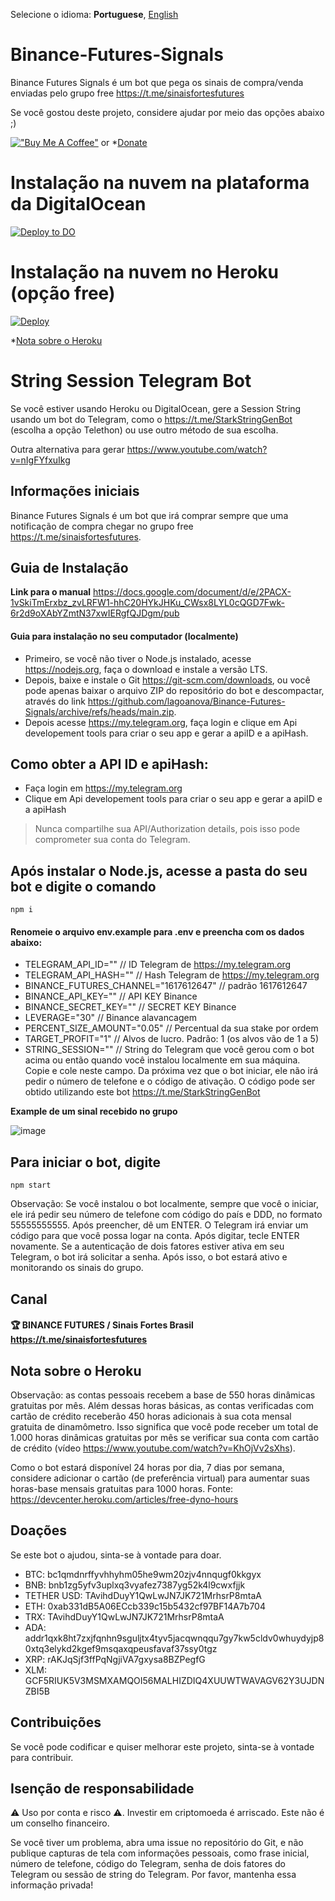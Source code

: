 Selecione o idioma: **Portuguese**, [English](https://github.com/lagoanova/Binance-Futures-Signals/blob/main/README.md)


# Binance-Futures-Signals
Binance Futures Signals é um bot que pega os sinais de compra/venda enviadas pelo grupo free https://t.me/sinaisfortesfutures


Se você gostou deste projeto, considere ajudar por meio das opções abaixo ;)

[!["Buy Me A Coffee"](https://www.buymeacoffee.com/assets/img/custom_images/orange_img.png)](https://www.buymeacoffee.com/ghostnetrn) or *[Donate](#donate)


# Instalação na nuvem na plataforma da DigitalOcean
[![Deploy to DO](https://mp-assets1.sfo2.digitaloceanspaces.com/deploy-to-do/do-btn-blue.svg)](https://cloud.digitalocean.com/apps/new?repo=https://github.com/lagoanova/Binance-Futures-Signals/tree/main&refcode=a076ff7a9a6a)


# Instalação na nuvem no Heroku (opção free)
[![Deploy](https://www.herokucdn.com/deploy/button.svg)](https://heroku.com/deploy?template=https://github.com/lagoanova/Binance-Futures-Signals)

*[Nota sobre o Heroku](#note-about-heroku)


# String Session Telegram Bot
Se você estiver usando Heroku ou DigitalOcean, gere a Session String usando um bot do Telegram, como o https://t.me/StarkStringGenBot (escolha a opção Telethon) ou use outro método de sua escolha.

Outra alternativa para gerar https://www.youtube.com/watch?v=nIgFYfxuIkg


## Informações iniciais
Binance Futures Signals é um bot que irá comprar sempre que uma notificação de compra chegar no grupo free https://t.me/sinaisfortesfutures.


## Guia de Instalação
**Link para o manual** https://docs.google.com/document/d/e/2PACX-1vSkiTmErxbz_zvLRFW1-hhC20HYkJHKu_CWsx8LYL0cQGD7Fwk-6r2d9oXAbYZmtN37xwIERgfQJDgm/pub


#### Guia para instalação no seu computador (localmente)
- Primeiro, se você não tiver o Node.js instalado, acesse https://nodejs.org, faça o download e instale a versão LTS.
- Depois, baixe e instale o Git https://git-scm.com/downloads, ou você pode apenas baixar o arquivo ZIP do repositório do bot e descompactar, através do link https://github.com/lagoanova/Binance-Futures-Signals/archive/refs/heads/main.zip.
- Depois acesse https://my.telegram.org, faça login e clique em Api developement tools para criar o seu app e gerar a apiID e a apiHash.

## Como obter a API ID e apiHash:
- Faça login em https://my.telegram.org
- Clique em Api developement tools para criar o seu app e gerar a apiID e a apiHash

> Nunca compartilhe sua API/Authorization details, pois isso pode comprometer sua conta do Telegram.


## Após instalar o Node.js, acesse a pasta do seu bot e digite o comando 
```
npm i
```


#### Renomeie o arquivo env.example para .env e preencha com os dados abaixo:
 - TELEGRAM_API_ID="" // ID Telegram de https://my.telegram.org
 - TELEGRAM_API_HASH="" // Hash Telegram de https://my.telegram.org
 - BINANCE_FUTURES_CHANNEL="1617612647" // padrão 1617612647
 - BINANCE_API_KEY="" // API KEY Binance
 - BINANCE_SECRET_KEY="" // SECRET KEY Binance
 - LEVERAGE="30" // Binance alavancagem
 - PERCENT_SIZE_AMOUNT="0.05" // Percentual da sua stake por ordem
 - TARGET_PROFIT="1" // Alvos de lucro. Padrão: 1 (os alvos vão de 1 a 5)
 - STRING_SESSION="" // String do Telegram que você gerou com o bot acima ou então quando você instalou localmente em sua máquina. Copie e cole neste campo. Da próxima vez que o bot iniciar, ele não irá pedir o número de telefone e o código de ativação. O código pode ser obtido utilizando este bot https://t.me/StarkStringGenBot 


 **Example de um sinal recebido no grupo**

![image](https://user-images.githubusercontent.com/54438080/164044091-8cb1ab37-7fe5-4d71-8976-4de3c8ec8d7a.png)


## Para iniciar o bot, digite 
```
npm start

```

Observação: Se você instalou o bot localmente, sempre que você o iniciar, ele irá pedir seu número de telefone com código do país e DDD, no formato 55555555555. Após preencher, dê um ENTER. O Telegram irá enviar um código para que você possa logar na conta. Após digitar, tecle ENTER novamente. Se a autenticação de dois fatores estiver ativa em seu Telegram, o bot irá solicitar a senha. Após isso, o bot estará ativo e monitorando os sinais do grupo.

## Canal

#### 🏆 BINANCE FUTURES / Sinais Fortes Brasil https://t.me/sinaisfortesfutures


## Nota sobre o Heroku
Observação: as contas pessoais recebem a base de 550 horas dinâmicas gratuitas por mês. Além dessas horas básicas, as contas verificadas com cartão de crédito receberão 450 horas adicionais à sua cota mensal gratuita de dinamômetro. Isso significa que você pode receber um total de 1.000 horas dinâmicas gratuitas por mês se verificar sua conta com cartão de crédito (vídeo https://www.youtube.com/watch?v=KhOjVv2sXhs).

Como o bot estará disponível 24 horas por dia, 7 dias por semana, considere adicionar o cartão (de preferência virtual) para aumentar suas horas-base mensais gratuitas para 1000 horas. Fonte: https://devcenter.heroku.com/articles/free-dyno-hours

## Doações
Se este bot o ajudou, sinta-se à vontade para doar.

- BTC: bc1qmdnrffyvhhyhm05he9wm20zjv4nnqugf0kkgyx
- BNB: bnb1zg5yfv3uplxq3vyafez7387yg52k4l9cwxfjjk
- TETHER USD: TAvihdDuyY1QwLwJN7JK721MrhsrP8mtaA 
- ETH: 0xab331dB5A06ECcb339c15b5432cf97BF14A7b704
- TRX: TAvihdDuyY1QwLwJN7JK721MrhsrP8mtaA
- ADA: addr1qxk8ht7zxjfqnhn9sguljtx4tyv5jacqwnqqu7gy7kw5cldv0whuydyjp80xtq3elykd2kgef9msqaxqpeusfavaf37ssy0tgz
- XRP: rAKJqSjf3ffPqNgjiVA7gxysa8BZPegfG
- XLM: GCF5RIUK5V3MSMXAMQOI56MALHIZDIQ4XUUWTWAVAGV62Y3UJDNZBI5B

## Contribuições
Se você pode codificar e quiser melhorar este projeto, sinta-se à vontade para contribuir.

## Isenção de responsabilidade
⚠️ Uso por conta e risco ⚠️. Investir em criptomoeda é arriscado. Este não é um conselho financeiro.

Se você tiver um problema, abra uma issue no repositório do Git, e não publique capturas de tela com informações pessoais, como frase inicial, número de telefone, código do Telegram, senha de dois fatores do Telegram ou sessão de string do Telegram. Por favor, mantenha essa informação privada!
